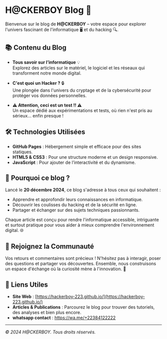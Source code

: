 # H@CKERBOY Blog 🚀

Bienvenue sur le blog de **H@CKERBOY** – votre espace pour explorer l'univers fascinant de l'informatique 🖥️ et du hacking 🔍.

## 📚 Contenu du Blog

- **Tous savoir sur l’informatique** 💡  
  Explorez des articles sur le matériel, le logiciel et les réseaux qui transforment notre monde digital.

- **C'est quoi un Hacker ?** 🔒  
  Une plongée dans l'univers du cryptage et de la cybersécurité pour protéger vos données personnelles.

- **⚠ Attention, ceci est un test !! ⚠**  
  Un espace dédié aux expérimentations et tests, où rien n'est pris au sérieux… enfin presque !

## 🛠️ Technologies Utilisées

- **GitHub Pages** : Hébergement simple et efficace pour des sites statiques.
- **HTML5 & CSS3** : Pour une structure moderne et un design responsive.
- **JavaScript** : Pour ajouter de l’interactivité et du dynamisme.

## 🤔 Pourquoi ce blog ?

Lancé le **20 décembre 2024**, ce blog s'adresse à tous ceux qui souhaitent :
- Apprendre et approfondir leurs connaissances en informatique.
- Découvrir les coulisses du hacking et de la sécurité en ligne.
- Partager et échanger sur des sujets techniques passionnants.

Chaque article est conçu pour rendre l'informatique accessible, intriguante et surtout pratique pour vous aider à mieux comprendre l'environnement digital. 🌐

## 🤝 Rejoignez la Communauté

Vos retours et commentaires sont précieux ! N'hésitez pas à interagir, poser des questions et partager vos découvertes. Ensemble, nous construisons un espace d'échange où la curiosité mène à l'innovation. 💬

## 🔗 Liens Utiles

- **Site Web** : [https://hackerboy-223.github.io/](https://hackerboy-223.github.io/)
- **Articles & Publications** : Parcourez le blog pour trouver des tutoriels, des analyses et bien plus encore.
- **whatsapp contact** : https://wa.me/+22384122222

---

*© 2024 H@CKERBOY. Tous droits réservés.*
